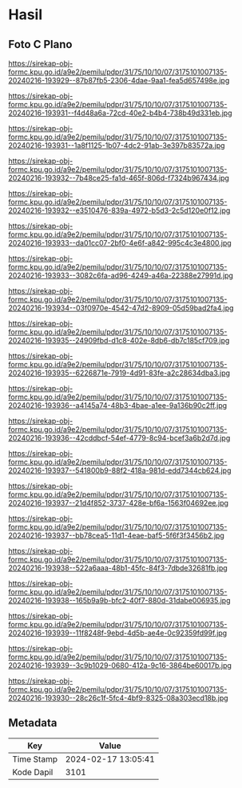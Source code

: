 # Hasil

## Foto C Plano

https://sirekap-obj-formc.kpu.go.id/a9e2/pemilu/pdpr/31/75/10/10/07/3175101007135-20240216-193929--87b87fb5-2306-4dae-9aa1-fea5d657498e.jpg

https://sirekap-obj-formc.kpu.go.id/a9e2/pemilu/pdpr/31/75/10/10/07/3175101007135-20240216-193931--f4d48a6a-72cd-40e2-b4b4-738b49d331eb.jpg

https://sirekap-obj-formc.kpu.go.id/a9e2/pemilu/pdpr/31/75/10/10/07/3175101007135-20240216-193931--1a8f1125-1b07-4dc2-91ab-3e397b83572a.jpg

https://sirekap-obj-formc.kpu.go.id/a9e2/pemilu/pdpr/31/75/10/10/07/3175101007135-20240216-193932--7b48ce25-fa1d-465f-806d-f7324b967434.jpg

https://sirekap-obj-formc.kpu.go.id/a9e2/pemilu/pdpr/31/75/10/10/07/3175101007135-20240216-193932--e3510476-839a-4972-b5d3-2c5d120e0f12.jpg

https://sirekap-obj-formc.kpu.go.id/a9e2/pemilu/pdpr/31/75/10/10/07/3175101007135-20240216-193933--da01cc07-2bf0-4e6f-a842-995c4c3e4800.jpg

https://sirekap-obj-formc.kpu.go.id/a9e2/pemilu/pdpr/31/75/10/10/07/3175101007135-20240216-193933--3082c6fa-ad96-4249-a46a-22388e27991d.jpg

https://sirekap-obj-formc.kpu.go.id/a9e2/pemilu/pdpr/31/75/10/10/07/3175101007135-20240216-193934--03f0970e-4542-47d2-8909-05d59bad2fa4.jpg

https://sirekap-obj-formc.kpu.go.id/a9e2/pemilu/pdpr/31/75/10/10/07/3175101007135-20240216-193935--24909fbd-d1c8-402e-8db6-db7c185cf709.jpg

https://sirekap-obj-formc.kpu.go.id/a9e2/pemilu/pdpr/31/75/10/10/07/3175101007135-20240216-193935--6226871e-7919-4d91-83fe-a2c28634dba3.jpg

https://sirekap-obj-formc.kpu.go.id/a9e2/pemilu/pdpr/31/75/10/10/07/3175101007135-20240216-193936--a4145a74-48b3-4bae-a1ee-9a136b90c2ff.jpg

https://sirekap-obj-formc.kpu.go.id/a9e2/pemilu/pdpr/31/75/10/10/07/3175101007135-20240216-193936--42cddbcf-54ef-4779-8c94-bcef3a6b2d7d.jpg

https://sirekap-obj-formc.kpu.go.id/a9e2/pemilu/pdpr/31/75/10/10/07/3175101007135-20240216-193937--541800b9-88f2-418a-981d-edd7344cb624.jpg

https://sirekap-obj-formc.kpu.go.id/a9e2/pemilu/pdpr/31/75/10/10/07/3175101007135-20240216-193937--21d4f852-3737-428e-bf6a-1563f04692ee.jpg

https://sirekap-obj-formc.kpu.go.id/a9e2/pemilu/pdpr/31/75/10/10/07/3175101007135-20240216-193937--bb78cea5-11d1-4eae-baf5-5f6f3f3456b2.jpg

https://sirekap-obj-formc.kpu.go.id/a9e2/pemilu/pdpr/31/75/10/10/07/3175101007135-20240216-193938--522a6aaa-48b1-45fc-84f3-7dbde32681fb.jpg

https://sirekap-obj-formc.kpu.go.id/a9e2/pemilu/pdpr/31/75/10/10/07/3175101007135-20240216-193938--165b9a9b-bfc2-40f7-880d-31dabe006935.jpg

https://sirekap-obj-formc.kpu.go.id/a9e2/pemilu/pdpr/31/75/10/10/07/3175101007135-20240216-193939--11f8248f-9ebd-4d5b-ae4e-0c92359fd99f.jpg

https://sirekap-obj-formc.kpu.go.id/a9e2/pemilu/pdpr/31/75/10/10/07/3175101007135-20240216-193939--3c9b1029-0680-412a-9c16-3864be60017b.jpg

https://sirekap-obj-formc.kpu.go.id/a9e2/pemilu/pdpr/31/75/10/10/07/3175101007135-20240216-193930--28c26c1f-5fc4-4bf9-8325-08a303ecd18b.jpg


## Metadata

| Key        | Value               |
| ---------- | ------------------- |
| Time Stamp | 2024-02-17 13:05:41 |
| Kode Dapil | 3101                |



